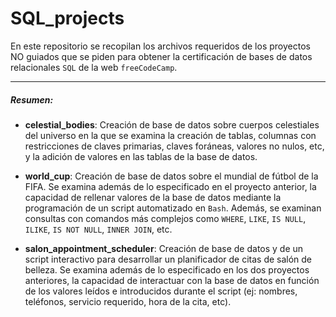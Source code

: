 # SQL_projects

En este repositorio se recopilan los archivos requeridos de los proyectos NO guiados que se piden para obtener la certificación de bases de datos relacionales `SQL` de la web `freeCodeCamp`.

------------

##### Resumen:
- **celestial_bodies**: Creación de base de datos sobre cuerpos celestiales del universo en la que se examina la creación de tablas, columnas con restricciones de claves primarias, claves foráneas, valores no nulos, etc, y la adición de valores en las tablas de la base de datos.

- **world_cup**: Creación de base de datos sobre el mundial de fútbol de la FIFA. Se examina además de lo especificado en el proyecto anterior, la capacidad de rellenar valores de la base de datos mediante la programación de un script automatizado en `Bash`. Además, se examinan consultas con comandos más complejos como `WHERE`, `LIKE`, `IS NULL`, `ILIKE`, `IS NOT NULL`, `INNER JOIN`, etc. 

- **salon_appointment_scheduler**: Creación de base de datos y de un script interactivo para desarrollar un planificador de citas de salón de belleza. Se examina además de lo especificado en los dos proyectos anteriores, la capacidad de interactuar con la base de datos en función de los valores leídos e introducidos durante el script (ej: nombres, teléfonos, servicio requerido, hora de la cita, etc). 
